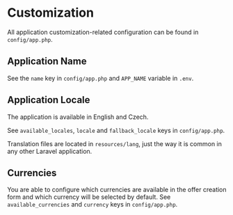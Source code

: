 # Customization

All application customization-related configuration can be found in `config/app.php`.

## Application Name

See the `name` key in `config/app.php` and `APP_NAME` variable in `.env`.

## Application Locale

The application is available in English and Czech.

See `available_locales`, `locale` and `fallback_locale` keys in `config/app.php`.

Translation files are located in `resources/lang`, just the way it is common in any other Laravel application.

## Currencies

You are able to configure which currencies are available in the offer creation form and which currency will be selected by default. See `available_currencies` and `currency` keys in `config/app.php`.